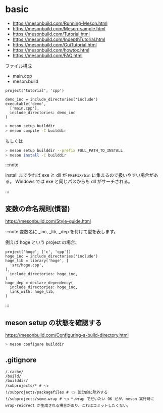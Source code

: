 # basic

- https://mesonbuild.com/Running-Meson.html
- https://mesonbuild.com/Meson-sample.html
- https://mesonbuild.com/Tutorial.html
- https://mesonbuild.com/IndepthTutorial.html
- https://mesonbuild.com/GuiTutorial.html
- https://mesonbuild.com/howtox.html
- https://mesonbuild.com/FAQ.html

ファイル構成

- main.cpp
- meson.build

```meson.build title="meson.build"
project('tutorial', 'cpp')

demo_inc = include_directories('include')
executable('demo',
  ['main.cpp'],
  include_directories: demo_inc
)
```

```sh
> meson setup builddir
> meson compile -C builddir
```

もしくは

```sh
> meson setup builddir --prefix FULL_PATH_TO_INSTALL
> meson install -C builddir
```

:::note

install までやれば exe と dll が `PREFIX/bin` に集まるので扱いやすい場合がある。
Windows では exe と同じパスからも dll がサーチされる。

:::

## 変数の命名規則(慣習)

https://mesonbuild.com/Style-guide.html

:::note
変数名に \_inc, \_lib, \_dep を付けて型を表します。

例えば hoge という project の場合、

```meson.build title="meson.build"
project('hoge', ['c', 'cpp'])
hoge_inc = include_directories('include')
hoge_lib = library('hoge', [
  'src/hoge.cpp',
],
  include_directories: hoge_inc,
)
hoge_dep = declare_dependency(
  include_directories: hoge_inc,
  link_with: hoge_lib,
)
```

:::

## meson setup の状態を確認する

https://mesonbuild.com/Configuring-a-build-directory.html

```sh
> meson configure builddir
```

## .gitignore

```.gitignore
/.cache/
/build/
/builddir/
/subprojects/* # 👈
!/subprojects/packagefiles # 👈 部分的に除外する
!/subprojects/some.wrap # 👈 *.wrap でだいたい OK だが、meson 実行時に wrap-reidrect が生成される場合があり、これはコミットしたくない。
```
